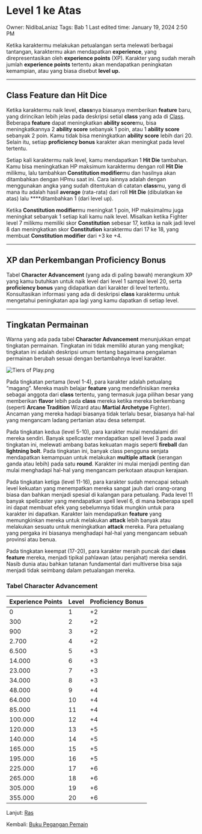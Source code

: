 # Level 1 ke Atas

Owner: NidibaLaniaz
Tags: Bab 1
Last edited time: January 19, 2024 2:50 PM

Ketika karaktermu melakukan petualangan serta melewati berbagai tantangan, karaktermu akan mendapatkan **experience**, yang direpresentasikan oleh **experience points** (XP). Karakter yang sudah meraih jumlah **experience points** tertentu akan mendapatkan peningkatan kemampian, atau yang biasa disebut **level up.**

---

## **Class Feature dan Hit Dice**

Ketika karaktermu naik level, **class**nya biasanya memberikan **feature** baru, yang dirincikan lebih jelas pada deskripsi setial **class** yang ada di [Class](../Class%20b8615a765d8449f19066222f3fbb17e4.md). Beberapa **feature** dapat meningkatkan **ability score**mu, bisa meningkatkannya 2 **ability score** sebanyak 1 poin, atau 1 **ability score** sebanyak 2 poin. Kamu tidak bisa meningkatkan **ability score** lebih dari 20. Selain itu, setiap **proficiency bonus** karakter akan meningkat pada level tertentu.

Setiap kali karaktermu naik level, kamu mendapatkan 1 **Hit Die** tambahan. Kamu bisa meningkatkan HP maksimum karaktermu dengan roll **Hit Die** milikmu, lalu tambahkan **Constitution modifier**mu dan hasilnya akan ditambahkan dengan HPmu saat ini. Cara lainnya adalah dengan menggunakan angka yang sudah ditentukan di catatan **class**mu, yang di mana itu adalah hasil **average** (rata-rata) dari roll **Hit Die** (dibulatkan ke atas) lalu ****ditambahkan 1 (dari level up).

Ketika **Constitution modifier**mu meningkat 1 poin, HP maksimalmu juga meningkat sebanyak 1 setiap kali kamu naik level. Misalkan ketika Fighter level 7 milikmu memiliki skor **Constitution** sebesar 17, ketika ia naik jadi level 8 dan meningkatkan skor **Constitution** karaktermu dari 17 ke 18, yang membuat **Constitution modifier** dari +3 ke +4.

---

## XP dan Perkembangan Proficiency Bonus

Tabel **Character Advancement** (yang ada di paling bawah) merangkum XP yang kamu butuhkan untuk naik level dari level 1 sampai level 20, serta **proficiency bonus** yang didapatkan dari karakter di level tertentu. Konsultasikan informasi yang ada di deskripsi **class** karaktermu untuk mengetahui peningkatan apa lagi yang kamu dapatkan di setiap level.

---

## Tingkatan Permainan

Warna yang ada pada tabel **Character Advancement** menunjukkan empat tingkatan permainan. Tingkatan ini tidak memiliki aturan yang mengikat; tingkatan ini adalah deskripsi umum tentang bagaimana pengalaman permainan berubah sesuai dengan bertambahnya level karakter.

![Tiers of Play.png](Level%201%20ke%20Atas%200690156815a1480c8281ef410bc93b1d/Tiers_of_Play.png)

Pada tingkatan pertama (level 1-4), para karakter adalah petualang “magang”. Mereka masih belajar **feature** yang mendefinisikan mereka sebagai anggota dari **class** tertentu, yang termasuk juga pilihan besar yang memberikan **flavor** lebih pada **class** mereka ketika mereka berkembang (seperti **Arcane Tradition** Wizard atau **Martial Archetype** Fighter). Ancaman yang mereka hadapi biasanya tidak terlalu besar, biasanya hal-hal yang mengancam ladang pertanian atau desa setempat.

Pada tingkatan kedua (level 5-10), para karakter mulai mendalami diri mereka sendiri. Banyak spellcaster mendapatkan spell level 3 pada awal tingkatan ini, melewati ambang batas kekuatan magis seperti **fireball** dan **lightning bolt**. Pada tingkatan ini, banyak class pengguna senjata mendapatkan kemampuan untuk melakukan **multiple attack** (serangan ganda atau lebih) pada satu **round**. Karakter ini mulai menjadi penting dan mulai menghadapi hal-hal yang mengancam perkotaan ataupun kerajaan.

Pada tingkatan ketiga (level 11-16), para karakter sudah mencapai sebuah level kekuatan yang menempatkan mereka sangat jauh dari orang-orang biasa dan bahkan menjadi spesial di kalangan para petualang. Pada level 11 banyak spellcaster yang mendapatkan spell level 6, di mana beberapa spell ini dapat membuat efek yang sebelumnya tidak mungkin untuk para karakter ini dapatkan. Karakter lain mendapatkan **feature** yang memungkinkan mereka untuk melakukan **attack** lebih banyak atau melakukan sesuatu untuk meningkatkan **attack** mereka. Para petualang yang pergaka ini biasanya menghadapi hal-hal yang mengancam sebuah provinsi atau benua.

Pada tingkatan keempat (17-20), para karakter meraih puncak dari **class feature** mereka, menjadi tipikal pahlawan (atau penjahat) mereka sendiri. Nasib dunia atau bahkan tatanan fundamental dari multiverse bisa saja menjadi tidak seimbang dalam petualangan mereka.

### Tabel Character Advancement

| Experience Points | Level | Proficiency Bonus |
| --- | --- | --- |
| 0 | 1 | +2 |
| 300 | 2 | +2 |
| 900 | 3 | +2 |
| 2.700 | 4 | +2 |
| 6.500 | 5 | +3 |
| 14.000 | 6 | +3 |
| 23.000 | 7 | +3 |
| 34.000 | 8 | +3 |
| 48.000 | 9 | +4 |
| 64.000 | 10 | +4 |
| 85.000 | 11 | +4 |
| 100.000 | 12 | +4 |
| 120.000 | 13 | +5 |
| 140.000 | 14 | +5 |
| 165.000 | 15 | +5 |
| 195.000 | 16 | +5 |
| 225.000 | 17 | +6 |
| 265.000 | 18 | +6 |
| 305.000 | 19 | +6 |
| 355.000 | 20 | +6 |

Lanjut:
[Ras](../Ras%20d0e873a4ba1142649f8d679dd34fef98.md) 

Kembali:
[Buku Pegangan Pemain](../../Buku%20Pegangan%20Pemain%209ee9b211b08d4449b3c7697518caa49d.md)